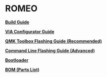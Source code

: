 # ROMEO

**[Build Guide](https://static1.squarespace.com/static/5c533d33348cd92b886e544d/t/5e767acd0ff82c232030b20b/1584822992123/ROMEO+BUILD+GUIDE.pdf)**

**[VIA Configurator Guide](https://static1.squarespace.com/static/5c533d33348cd92b886e544d/t/5e8a63721249b622794de915/1586127731350/ROMEO+VIA+GUIDE.pdf)**

**[QMK Toolbox Flashing Guide (Recommended)](https://static1.squarespace.com/static/5c533d33348cd92b886e544d/t/5e73f6b325afdb570c7bbe6a/1584658100264/ROMEO+FLASHING+GUIDE.pdf)**

**[Command Line Flashing Guide (Advanced)](https://static1.squarespace.com/static/5c533d33348cd92b886e544d/t/5e73f6c5d50dac3992a99da3/1584658118097/ROMEO+FLASHING+GUIDE+-+COMMAND+LINE.pdf)**

**[Bootloader](./bootloader)**

**[BOM (Parts List)](https://octopart.com/bom-tool/7JrzAlX8)**